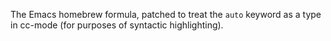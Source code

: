 The Emacs homebrew formula, patched to treat the `auto` keyword as a type in cc-mode (for purposes of syntactic highlighting).
